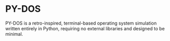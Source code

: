 # PY-DOS
PY-DOS is a retro-inspired, terminal-based operating system simulation written entirely in Python, requiring no external libraries and designed to be minimal.
